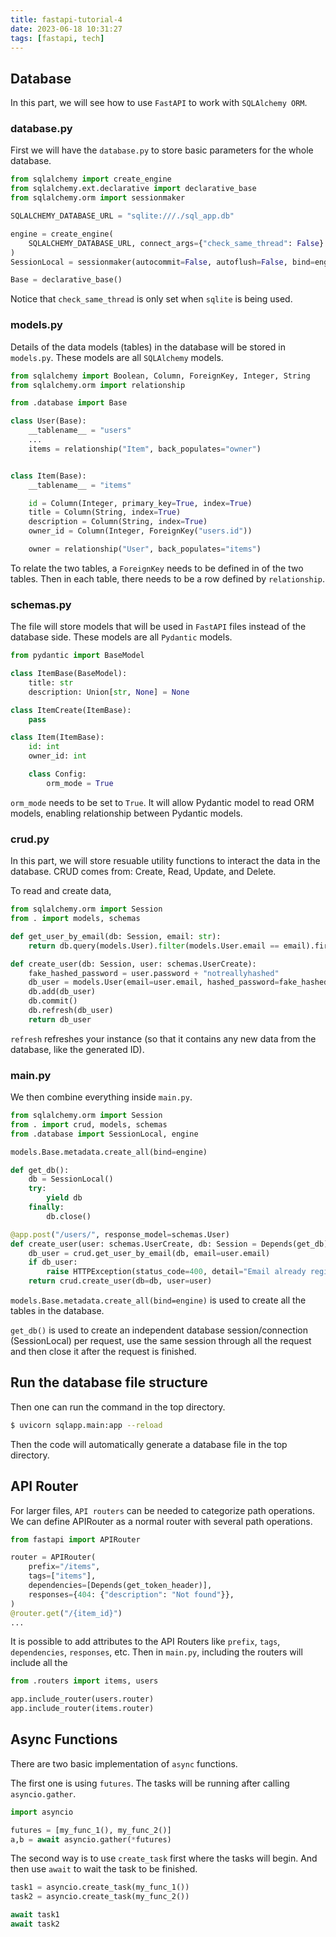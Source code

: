 ```yaml
---
title: fastapi-tutorial-4
date: 2023-06-18 10:31:27
tags: [fastapi, tech]
---
```


## Database

In this part, we will see how to use `FastAPI` to work with `SQLAlchemy ORM`. 

### database.py
First we will have the `database.py` to store basic parameters for the whole database.

``` python
from sqlalchemy import create_engine
from sqlalchemy.ext.declarative import declarative_base
from sqlalchemy.orm import sessionmaker

SQLALCHEMY_DATABASE_URL = "sqlite:///./sql_app.db"

engine = create_engine(
    SQLALCHEMY_DATABASE_URL, connect_args={"check_same_thread": False}
)
SessionLocal = sessionmaker(autocommit=False, autoflush=False, bind=engine)

Base = declarative_base()
```

Notice that `check_same_thread` is only set when `sqlite` is being used.


### models.py

Details of the data models (tables) in the database will be stored in `models.py`. These models are all `SQLAlchemy` models.

``` python
from sqlalchemy import Boolean, Column, ForeignKey, Integer, String
from sqlalchemy.orm import relationship

from .database import Base

class User(Base):
    __tablename__ = "users"
    ...
    items = relationship("Item", back_populates="owner")


class Item(Base):
    __tablename__ = "items"

    id = Column(Integer, primary_key=True, index=True)
    title = Column(String, index=True)
    description = Column(String, index=True)
    owner_id = Column(Integer, ForeignKey("users.id"))

    owner = relationship("User", back_populates="items")
```

To relate the two tables, a `ForeignKey` needs to be defined in of the two tables. Then in each table, there needs to be a row defined by `relationship`.

### schemas.py

The file will store models that will be used in `FastAPI` files instead of the database side. These models are all `Pydantic` models.

``` python
from pydantic import BaseModel

class ItemBase(BaseModel):
    title: str
    description: Union[str, None] = None

class ItemCreate(ItemBase):
    pass

class Item(ItemBase):
    id: int
    owner_id: int

    class Config:
        orm_mode = True
```

`orm_mode` needs to be set to `True`. It will allow Pydantic model to read ORM models, enabling relationship between Pydantic models.

### crud.py

In this part, we will store resuable utility functions to interact the data in the database. CRUD comes from: Create, Read, Update, and Delete.

To read and create data,

``` python
from sqlalchemy.orm import Session
from . import models, schemas

def get_user_by_email(db: Session, email: str):
    return db.query(models.User).filter(models.User.email == email).first()

def create_user(db: Session, user: schemas.UserCreate):
    fake_hashed_password = user.password + "notreallyhashed"
    db_user = models.User(email=user.email, hashed_password=fake_hashed_password)
    db.add(db_user)
    db.commit()
    db.refresh(db_user)
    return db_user
```

`refresh` refreshes your instance (so that it contains any new data from the database, like the generated ID).


### main.py

We then combine everything inside `main.py`.

``` python
from sqlalchemy.orm import Session
from . import crud, models, schemas
from .database import SessionLocal, engine

models.Base.metadata.create_all(bind=engine)

def get_db():
    db = SessionLocal()
    try:
        yield db
    finally:
        db.close()

@app.post("/users/", response_model=schemas.User)
def create_user(user: schemas.UserCreate, db: Session = Depends(get_db)):
    db_user = crud.get_user_by_email(db, email=user.email)
    if db_user:
        raise HTTPException(status_code=400, detail="Email already registered")
    return crud.create_user(db=db, user=user)
```

`models.Base.metadata.create_all(bind=engine)` is used to create all the tables in the database. 

`get_db()` is used to create an independent database session/connection (SessionLocal) per request, use the same session through all the request and then close it after the request is finished.


## Run the database file structure

Then one can run the command in the top directory.

``` bash
$ uvicorn sqlapp.main:app --reload
```

Then the code will automatically generate a database file in the top directory.

## API Router

For larger files, `API routers` can be needed to categorize path operations. We can define APIRouter as a normal router with several path operations.

``` python
from fastapi import APIRouter

router = APIRouter(
    prefix="/items",
    tags=["items"],
    dependencies=[Depends(get_token_header)],
    responses={404: {"description": "Not found"}},
)
@router.get("/{item_id}")
...
```

It is possible to add attributes to the API Routers like `prefix`, `tags`, `dependencies`, `responses`, etc.
Then in `main.py`, including the routers will include all the 

``` python
from .routers import items, users

app.include_router(users.router)
app.include_router(items.router)
```

## Async Functions

There are two basic implementation of `async` functions. 

The first one is using `futures`. The tasks will be running after calling `asyncio.gather`.

``` python
import asyncio

futures = [my_func_1(), my_func_2()]
a,b = await asyncio.gather(*futures)
```

The second way is to use `create_task` first where the tasks will begin. And then use `await` to wait the task to be finished.

``` python
task1 = asyncio.create_task(my_func_1())
task2 = asyncio.create_task(my_func_2())

await task1
await task2
```